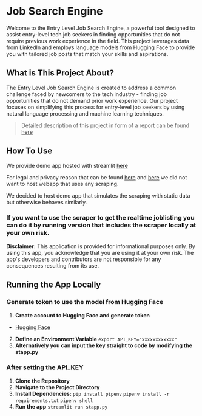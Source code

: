 # Job Search Engine

Welcome to the Entry Level Job Search Engine, a powerful tool designed to assist entry-level tech job seekers in finding opportunities that do not require previous work experience in the field. This project leverages data from LinkedIn and employs language models from Hugging Face to provide you with tailored job posts that match your skills and aspirations.

## What is This Project About?

The Entry Level Job Search Engine is created to address a common challenge faced by newcomers to the tech industry - finding job opportunities that do not demand prior work experience. Our project focuses on simplifying this process for entry-level job seekers by using natural language processing and machine learning techniques.

> Detailed description of this project in form of a report can be found [here](https://github.com/JuusoSaavalainen/miniprojektiDS/blob/main/miniprojektiDS.pdf)

## How To Use
We provide demo app hosted with streamlit [here](https://job-search-engine-demo.streamlit.app/)

For legal and privacy reason that can be found
[here](https://www.linkedin.com/robots.txt) and
[here](https://www.linkedin.com/legal/crawling-terms)
we did not want to host webapp that uses any scraping.

We decided to host demo app that simulates the scraping with static data but otherwise behaves similarly.

### If you want to use the scraper to get the realtime joblisting you can do it by running version that includes the scraper locally at your __own risk__.

**Disclaimer:**
This application is provided for informational purposes only. By using this app, you acknowledge that you are using it at your own risk. The app's developers and contributors are not responsible for any consequences resulting from its use.

## Running the App Locally 

### Generate token to use the model from Hugging Face
1. **Create account to Hugging Face and generate token**
 - [Hugging Face](https://huggingface.co/)
2. **Define an Environment Variable**
```export API_KEY="xxxxxxxxxxxx"```
3. **Alternatively you can input the key straight to code by modifying the stapp.py**

### After setting the API_KEY
1. **Clone the Repository**
2. **Navigate to the Project Directory**
3. **Install Dependencies:**
```pip install pipenv```
```pipenv install -r requirements.txt```
```pipenv shell```
5. **Run the app**
```streamlit run stapp.py```
